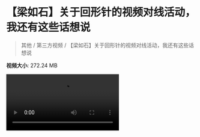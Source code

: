 # 【梁如石】关于回形针的视频对线活动，我还有这些话想说

> 其他 / 第三方视频 / 【梁如石】关于回形针的视频对线活动，我还有这些话想说

**视频大小**: 272.24 MB

<div class="video"><video src="https://file.hsyhx.top/archive/其他/第三方视频/【梁如石】关于回形针的视频对线活动，我还有这些话想说.mp4" controls preload>🤔 您的浏览器不支持 video 标签</video></div>